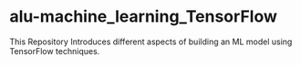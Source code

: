# alu-machine_learning_TensorFlow

This Repository Introduces different aspects of building an ML model using TensorFlow techniques.
